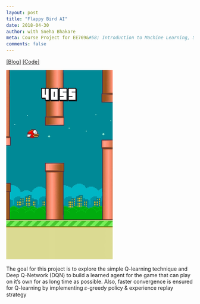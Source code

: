 ```yaml
---
layout: post
title: "Flappy Bird AI"
date: 2018-04-30
author: with Sneha Bhakare
meta: Course Project for EE769&#58; Introduction to Machine Learning, Spring
comments: false
---
```


<a href="https://medium.com/@videshsuman/using-reinforcement-learning-techniques-to-build-an-ai-bot-for-the-game-flappy-bird-30e0fd22f990" >[Blog]</a>
<a href="https://github.com/sumanvid97/FlappyBird-AI" >[Code]</a>

![](/docs/flappy.gif)

The goal for this project is to explore the simple Q-learning technique and Deep Q-Network (DQN) to build a learned agent for the game that can play on it’s own for as long time as possible. Also, faster convergence is ensured for Q-learning by implementing 𝜀-greedy policy & experience replay strategy